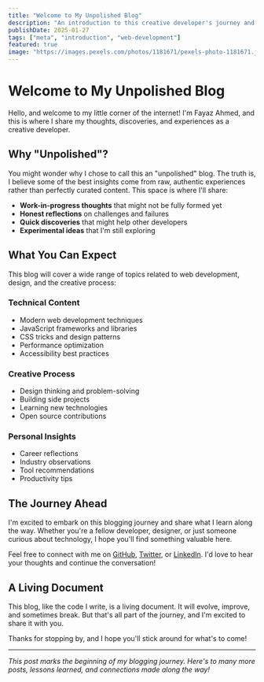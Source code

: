 ```yaml
---
title: "Welcome to My Unpolished Blog"
description: "An introduction to this creative developer's journey and what you can expect from this blog."
publishDate: 2025-01-27
tags: ["meta", "introduction", "web-development"]
featured: true
image: "https://images.pexels.com/photos/1181671/pexels-photo-1181671.jpeg?auto=compress&cs=tinysrgb&w=1200"
---
```


# Welcome to My Unpolished Blog

Hello, and welcome to my little corner of the internet! I'm Fayaz Ahmed, and this is where I share my thoughts, discoveries, and experiences as a creative developer.

## Why "Unpolished"?

You might wonder why I chose to call this an "unpolished" blog. The truth is, I believe some of the best insights come from raw, authentic experiences rather than perfectly curated content. This space is where I'll share:

- **Work-in-progress thoughts** that might not be fully formed yet
- **Honest reflections** on challenges and failures
- **Quick discoveries** that might help other developers
- **Experimental ideas** that I'm still exploring

## What You Can Expect

This blog will cover a wide range of topics related to web development, design, and the creative process:

### Technical Content
- Modern web development techniques
- JavaScript frameworks and libraries
- CSS tricks and design patterns
- Performance optimization
- Accessibility best practices

### Creative Process
- Design thinking and problem-solving
- Building side projects
- Learning new technologies
- Open source contributions

### Personal Insights
- Career reflections
- Industry observations
- Tool recommendations
- Productivity tips

## The Journey Ahead

I'm excited to embark on this blogging journey and share what I learn along the way. Whether you're a fellow developer, designer, or just someone curious about technology, I hope you'll find something valuable here.

Feel free to connect with me on [GitHub](https://github.com/fayazara), [Twitter](https://twitter.com/fayazara), or [LinkedIn](https://linkedin.com/in/fayazara). I'd love to hear your thoughts and continue the conversation!

## A Living Document

This blog, like the code I write, is a living document. It will evolve, improve, and sometimes break. But that's all part of the journey, and I'm excited to share it with you.

Thanks for stopping by, and I hope you'll stick around for what's to come!

---

*This post marks the beginning of my blogging journey. Here's to many more posts, lessons learned, and connections made along the way!*